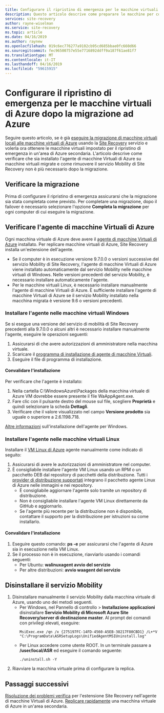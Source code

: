 ```yaml
---
title: Configurare il ripristino di emergenza per le macchine virtuali di Azure dopo la migrazione ad Azure con Azure Site Recovery | Microsoft Docs
description: Questo articolo descrive come preparare le macchine per configurare il ripristino di emergenza tra le aree di Azure dopo la migrazione ad Azure usando Azure Site Recovery.
services: site-recovery
author: rayne-wiselman
ms.service: site-recovery
ms.topic: article
ms.date: 04/16/2019
ms.author: raynew
ms.openlocfilehash: 019c6ec776277a9102cb95cd685bbae0fc660d66
ms.sourcegitcommit: fec96500757e55e7716892ddff9a187f61ae81f7
ms.translationtype: MT
ms.contentlocale: it-IT
ms.lasthandoff: 04/16/2019
ms.locfileid: "59615915"
---
```

# <a name="set-up-disaster-recovery-for-azure-vms-after-migration-to-azure"></a>Configurare il ripristino di emergenza per le macchine virtuali di Azure dopo la migrazione ad Azure 


Seguire questo articolo, se è già [eseguire la migrazione di macchine virtuali locali alle macchine virtuali di Azure](tutorial-migrate-on-premises-to-azure.md) usando la [Site Recovery](site-recovery-overview.md) servizio e volerla ora ottenere le macchine virtuali impostato per il ripristino di emergenza in un'area di Azure secondaria. L'articolo descrive come verificare che sia installato l'agente di macchine Virtuali di Azure su macchine virtuali migrate e come rimuovere il servizio Mobility di Site Recovery non è più necessario dopo la migrazione.



## <a name="verify-migration"></a>Verificare la migrazione

Prima di configurare il ripristino di emergenza assicurarsi che la migrazione sia stata completata come previsto. Per completare una migrazione, dopo il failover è necessario selezionare l'opzione **Completa la migrazione** per ogni computer di cui eseguire la migrazione. 

## <a name="verify-the-azure-vm-agent"></a>Verificare l'agente di macchine Virtuali di Azure

Ogni macchina virtuale di Azure deve avere il [agente di macchine Virtuali di Azure](../virtual-machines/extensions/agent-windows.md) installato. Per replicare macchine virtuali di Azure, Site Recovery installa un'estensione dell'agente.

- Se il computer è in esecuzione versione 9.7.0.0 o versioni successive del servizio Mobility di Site Recovery, l'agente di macchine Virtuali di Azure viene installato automaticamente dal servizio Mobility nelle macchine virtuali di Windows. Nelle versioni precedenti del servizio Mobility, è necessario installare automaticamente l'agente.
- Per le macchine virtuali Linux, è necessario installare manualmente l'agente di macchine Virtuali di Azure. È sufficiente installare l'agente di macchine Virtuali di Azure se il servizio Mobility installato nella macchina migrata è versione 9.6 o versioni precedenti.


### <a name="install-the-agent-on-windows-vms"></a>Installare l'agente nelle macchine virtuali Windows

Se si esegue una versione del servizio di mobilità di Site Recovery precedenti alla 9.7.0.0 o alcuni altri è necessario installare manualmente l'agente, eseguire le operazioni seguenti:  

1. Assicurarsi di che avere autorizzazioni di amministratore nella macchina virtuale.
2. Scaricare il [programma di installazione di agente di macchine Virtuali](https://go.microsoft.com/fwlink/?LinkID=394789&clcid=0x409).
3. Eseguire il file di programma di installazione.

#### <a name="validate-the-installation"></a>Convalidare l'installazione
Per verificare che l'agente è installato:

1. Nella cartella C:\WindowsAzure\Packages della macchina virtuale di Azure VM dovrebbe essere presente il file WaAppAgent.exe.
2. Fare clic con il pulsante destro del mouse sul file, scegliere **Proprietà** e quindi selezionare la scheda **Dettagli**.
3. Verificare che il valore visualizzato nel campo **Versione prodotto** sia uguale o superiore a 2.6.1198.718.

[Altre informazioni](https://docs.microsoft.com/azure/virtual-machines/extensions/agent-windows) sull'installazione dell'agente per Windows.

### <a name="install-the-agent-on-linux-vms"></a>Installare l'agente nelle macchine virtuali Linux

Installare il [VM Linux di Azure](../virtual-machines/extensions/agent-linux.md) agente manualmente come indicato di seguito:

1. Assicurarsi di avere le autorizzazioni di amministratore nel computer.
2. È consigliabile installare l'agente VM Linux usando un RPM o un pacchetto DEB dal repository di pacchetti della distribuzione. Tutti i [provider di distribuzione supportati](https://docs.microsoft.com/azure/virtual-machines/linux/endorsed-distros) integrano il pacchetto agente Linux di Azure nelle immagini e nei repository.
    - È consigliabile aggiornare l'agente solo tramite un repository di distribuzione.
    - Non è consigliabile installare l'agente VM Linux direttamente da GitHub e aggiornarlo.
    -  Se l'agente più recente per la distribuzione non è disponibile, contattare il supporto per la distribuzione per istruzioni su come installarlo. 

#### <a name="validate-the-installation"></a>Convalidare l'installazione 

1. Eseguire questo comando: **ps -e** per assicurarsi che l'agente di Azure sia in esecuzione nella VM Linux.
2. Se il processo non è in esecuzione, riavviarlo usando i comandi seguenti:
    - Per Ubuntu: **walinuxagent avvio del servizio**
    - Per altre distribuzioni: **avvio waagent del servizio**


## <a name="uninstall-the-mobility-service"></a>Disinstallare il servizio Mobility

1. Disinstallare manualmente il servizio Mobility dalla macchina virtuale di Azure, usando uno dei metodi seguenti. 
    - Per Windows, nel Pannello di controllo > **Installazione applicazioni** disinstallare **Servizio Mobility di Microsoft Azure Site Recovery/server di destinazione master**. Al prompt dei comandi con privilegi elevati, eseguire:
        ```
        MsiExec.exe /qn /x {275197FC-14FD-4560-A5EB-38217F80CBD1} /L+*V "C:\ProgramData\ASRSetupLogs\UnifiedAgentMSIUninstall.log"
        ```
    - Per Linux accedere come utente ROOT. In un terminale passare a **/user/local/ASR** ed eseguire il comando seguente:
        ```
        ./uninstall.sh -Y
        ```
2. Riavviare la macchina virtuale prima di configurare la replica.

## <a name="next-steps"></a>Passaggi successivi

[Risoluzione dei problemi verifica](site-recovery-extension-troubleshoot.md) per l'estensione Site Recovery nell'agente di macchine Virtuali di Azure.
[Replicare rapidamente](azure-to-azure-quickstart.md) una macchina virtuale di Azure in un'area secondaria.
